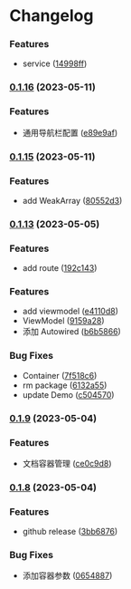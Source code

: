 # Changelog


### Features

* service ([14998ff](https://www.github.com/yaochenfeng/RXKit/commit/14998ff5c295c688642b831e34e7335427704f12))

### [0.1.16](https://www.github.com/yaochenfeng/RXKit/compare/v0.1.15...v0.1.16) (2023-05-11)


### Features

* 通用导航栏配置 ([e89e9af](https://www.github.com/yaochenfeng/RXKit/commit/e89e9afe193009e01c408e150cb90f1129734512))

### [0.1.15](https://www.github.com/yaochenfeng/RXKit/compare/v0.1.14...v0.1.15) (2023-05-11)


### Features

* add WeakArray ([80552d3](https://www.github.com/yaochenfeng/RXKit/commit/80552d3730cbb91ebfa8bcb5f1d79af51f09ec1a))

### [0.1.13](https://www.github.com/yaochenfeng/RXKit/compare/v0.1.12...v0.1.13) (2023-05-05)


### Features

* add route ([192c143](https://www.github.com/yaochenfeng/RXKit/commit/192c1437d9f37a12942a75bd0003192f4426fcf0))


### Features

* add viewmodel ([e4110d8](https://www.github.com/yaochenfeng/RXKit/commit/e4110d8cc1db124aae6e6d5b00e43c7c76fa37ba))
* ViewModel ([9159a28](https://www.github.com/yaochenfeng/RXKit/commit/9159a28c15a780fae48ce35c1a14cadb86cb2fa1))
* 添加 Autowired ([b6b5866](https://www.github.com/yaochenfeng/RXKit/commit/b6b586669b9ad736336b901bfce04231a36903f2))


### Bug Fixes

* Container ([7f518c6](https://www.github.com/yaochenfeng/RXKit/commit/7f518c60683a10150a44cbedc7f5fd561cf9ad35))
* rm package ([6132a55](https://www.github.com/yaochenfeng/RXKit/commit/6132a557029c42a8d61cea53ddd4920cdb7d01c3))
* update Demo ([c504570](https://www.github.com/yaochenfeng/RXKit/commit/c50457001a966fb5ed915a40835b7fc94d62f4db))

### [0.1.9](https://www.github.com/yaochenfeng/RXKit/compare/v0.1.8...v0.1.9) (2023-05-04)


### Features

* 文档容器管理 ([ce0c9d8](https://www.github.com/yaochenfeng/RXKit/commit/ce0c9d8d347bc57f846a91e483a035bda66e21f0))

### [0.1.8](https://www.github.com/yaochenfeng/RXKit/compare/v0.1.7...v0.1.8) (2023-05-04)


### Features

* github release ([3bb6876](https://www.github.com/yaochenfeng/RXKit/commit/3bb68763dbe452206248d15dc4b92d2094236268))


### Bug Fixes

* 添加容器参数 ([0654887](https://www.github.com/yaochenfeng/RXKit/commit/0654887861f2fd120cae3dc51a929128affa0b9c))
